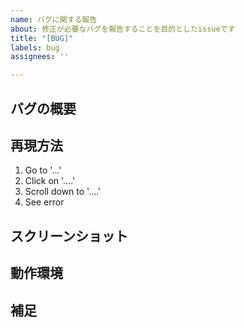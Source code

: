 ```yaml
---
name: バグに関する報告
about: 修正が必要なバグを報告することを目的としたissueです
title: "[BUG]"
labels: bug
assignees: ''

---
```


## バグの概要
<!-- それはどの様な問題・バグなのか分かりやすく簡潔に記載してください -->

## 再現方法
<!-- どの様にしてその問題・バグを再現することができるか簡潔に記載してください -->
1. Go to '...'
2. Click on '....'
3. Scroll down to '....'
4. See error

## スクリーンショット
<!-- 必要があればスクリーンショットを添付してください -->

## 動作環境
<!-- 
どの様な端末で検証・確認したか記載してください
ex: 
- iPad Safari
- Windows Google Chrome
-->


## 補足
<!-- 必要があれば補足を記載してください -->
